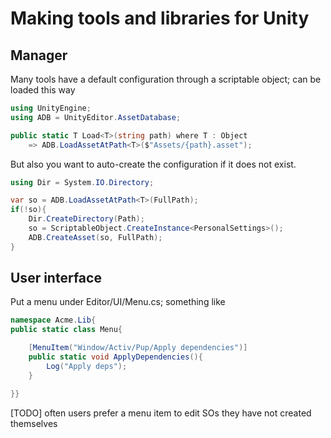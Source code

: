 # Making tools and libraries for Unity

## Manager

Many tools have a default configuration through a scriptable object; can be loaded this way

```cs
using UnityEngine;
using ADB = UnityEditor.AssetDatabase;

public static T Load<T>(string path) where T : Object
    => ADB.LoadAssetAtPath<T>($"Assets/{path}.asset");
```

But also you want to auto-create the configuration if
it does not exist.

```cs
using Dir = System.IO.Directory;

var so = ADB.LoadAssetAtPath<T>(FullPath);
if(!so){
    Dir.CreateDirectory(Path);
    so = ScriptableObject.CreateInstance<PersonalSettings>();
    ADB.CreateAsset(so, FullPath);
}
```

## User interface

Put a menu under Editor/UI/Menu.cs; something like

```cs
namespace Acme.Lib{
public static class Menu{

    [MenuItem("Window/Activ/Pup/Apply dependencies")]
    public static void ApplyDependencies(){
        Log("Apply deps");
    }

}}
```

[TODO] often users prefer a menu item to edit SOs they have not created themselves
